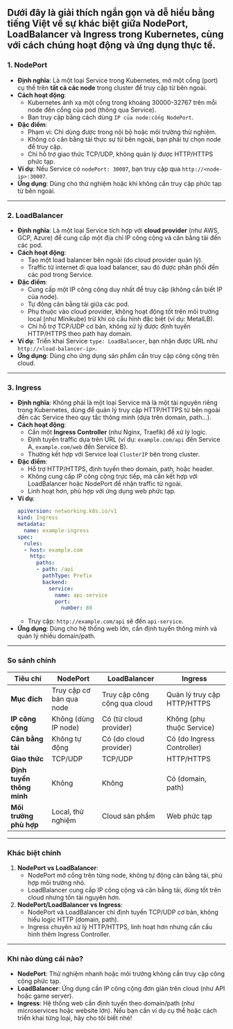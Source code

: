 Dưới đây là giải thích ngắn gọn và dễ hiểu bằng tiếng Việt về sự khác biệt giữa **NodePort**, **LoadBalancer** và **Ingress** trong Kubernetes, cùng với cách chúng hoạt động và ứng dụng thực tế.
---
### **1. NodePort**
- **Định nghĩa**: Là một loại Service trong Kubernetes, mở một cổng (port) cụ thể trên **tất cả các node** trong cluster để truy cập từ bên ngoài.
- **Cách hoạt động**:
  - Kubernetes ánh xạ một cổng trong khoảng 30000-32767 trên mỗi node đến cổng của pod (thông qua Service).
  - Bạn truy cập bằng cách dùng `IP của node:cổng NodePort`.
- **Đặc điểm**:
  - Phạm vi: Chỉ dùng được trong nội bộ hoặc môi trường thử nghiệm.
  - Không có cân bằng tải thực sự từ bên ngoài, bạn phải tự chọn node để truy cập.
  - Chỉ hỗ trợ giao thức TCP/UDP, không quản lý được HTTP/HTTPS phức tạp.
- **Ví dụ**: Nếu Service có `nodePort: 30007`, bạn truy cập qua `http://<node-ip>:30007`.
- **Ứng dụng**: Dùng cho thử nghiệm hoặc khi không cần truy cập phức tạp từ bên ngoài.
---
### **2. LoadBalancer**
- **Định nghĩa**: Là một loại Service tích hợp với **cloud provider** (như AWS, GCP, Azure) để cung cấp một địa chỉ IP công cộng và cân bằng tải đến các pod.
- **Cách hoạt động**:
  - Tạo một load balancer bên ngoài (do cloud provider quản lý).
  - Traffic từ internet đi qua load balancer, sau đó được phân phối đến các pod trong Service.
- **Đặc điểm**:
  - Cung cấp một IP công cộng duy nhất để truy cập (không cần biết IP của node).
  - Tự động cân bằng tải giữa các pod.
  - Phụ thuộc vào cloud provider, không hoạt động tốt trên môi trường local (như Minikube) trừ khi có cấu hình đặc biệt (ví dụ: MetalLB).
  - Chỉ hỗ trợ TCP/UDP cơ bản, không xử lý được định tuyến HTTP/HTTPS theo path hay domain.
- **Ví dụ**: Triển khai Service `type: LoadBalancer`, bạn nhận được URL như `http://<load-balancer-ip>`.
- **Ứng dụng**: Dùng cho ứng dụng sản phẩm cần truy cập công cộng trên cloud.
---
### **3. Ingress**
- **Định nghĩa**: Không phải là một loại Service mà là một tài nguyên riêng trong Kubernetes, dùng để quản lý truy cập HTTP/HTTPS từ bên ngoài đến các Service theo quy tắc thông minh (dựa trên domain, path...).
- **Cách hoạt động**:
  - Cần một **Ingress Controller** (như Nginx, Traefik) để xử lý logic.
  - Định tuyến traffic dựa trên URL (ví dụ: `example.com/api` đến Service A, `example.com/web` đến Service B).
  - Thường kết hợp với Service loại `ClusterIP` bên trong cluster.
- **Đặc điểm**:
  - Hỗ trợ HTTP/HTTPS, định tuyến theo domain, path, hoặc header.
  - Không cung cấp IP công cộng trực tiếp, mà cần kết hợp với LoadBalancer hoặc NodePort để nhận traffic từ ngoài.
  - Linh hoạt hơn, phù hợp với ứng dụng web phức tạp.
- **Ví dụ**:
  ```yaml
  apiVersion: networking.k8s.io/v1
  kind: Ingress
  metadata:
    name: example-ingress
  spec:
    rules:
    - host: example.com
      http:
        paths:
        - path: /api
          pathType: Prefix
          backend:
            service:
              name: api-service
              port:
                number: 80
  ```
  - Truy cập: `http://example.com/api` sẽ đến `api-service`.
- **Ứng dụng**: Dùng cho hệ thống web lớn, cần định tuyến thông minh và quản lý nhiều domain/path.
---
### **So sánh chính**
| **Tiêu chí**           | **NodePort**                  | **LoadBalancer**             | **Ingress**                  |
|-------------------------|-------------------------------|------------------------------|------------------------------|
| **Mục đích**           | Truy cập cơ bản qua node     | Truy cập công cộng qua cloud | Quản lý truy cập HTTP/HTTPS |
| **IP công cộng**       | Không (dùng IP node)         | Có (từ cloud provider)      | Không (phụ thuộc Service)   |
| **Cân bằng tải**       | Không tự động                | Có (do cloud provider)       | Có (do Ingress Controller)  |
| **Giao thức**          | TCP/UDP                      | TCP/UDP                      | HTTP/HTTPS                  |
| **Định tuyến thông minh** | Không                     | Không                        | Có (domain, path)           |
| **Môi trường phù hợp** | Local, thử nghiệm            | Cloud sản phẩm               | Web phức tạp                |
---
### **Khác biệt chính**
1. **NodePort vs LoadBalancer**:
   - NodePort mở cổng trên từng node, không tự động cân bằng tải, phù hợp môi trường nhỏ.
   - LoadBalancer cung cấp IP công cộng và cân bằng tải, dùng tốt trên cloud nhưng tốn tài nguyên hơn.
2. **NodePort/LoadBalancer vs Ingress**:
   - NodePort và LoadBalancer chỉ định tuyến TCP/UDP cơ bản, không hiểu logic HTTP (domain, path).
   - Ingress chuyên xử lý HTTP/HTTPS, linh hoạt hơn nhưng cần cấu hình thêm Ingress Controller.
---
### **Khi nào dùng cái nào?**
- **NodePort**: Thử nghiệm nhanh hoặc môi trường không cần truy cập công cộng phức tạp.
- **LoadBalancer**: Ứng dụng cần IP công cộng đơn giản trên cloud (như API hoặc game server).
- **Ingress**: Hệ thống web cần định tuyến theo domain/path (như microservices hoặc website lớn).
Nếu bạn cần ví dụ cụ thể hoặc cách triển khai từng loại, hãy cho tôi biết nhé!
